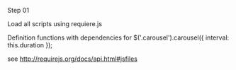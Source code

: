 Step 01

Load all scripts using requiere.js

<script data-main="scripts/main.js" src="scripts/require.js"></script>

Definition functions with dependencies for
    $('.carousel').carousel({
        interval: this.duration
    });

see http://requirejs.org/docs/api.html#jsfiles